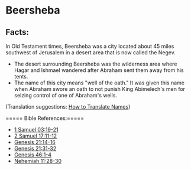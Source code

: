 # Beersheba #

## Facts: ##

In Old Testament times, Beersheba was a city located about 45 miles southwest of Jerusalem in a desert area that is now called the Negev.

* The desert surrounding Beersheba was the wilderness area where Hagar and Ishmael wandered after Abraham sent them away from his tents.
* The name of this city means "well of the oath." It was given this name when Abraham swore an oath to not punish King Abimelech's men for seizing control of one of Abraham's wells.

(Translation suggestions: [How to Translate Names](en/ta-vol1/translate/man/translate-names))



===== Bible References:=====

* [1 Samuel 03:19-21](en/tn/1sa/help/03/19)
* [2 Samuel 17:11-12](en/tn/2sa/help/17/11)
* [Genesis 21:14-16](en/tn/gen/help/21/14)
* [Genesis 21:31-32](en/tn/gen/help/21/31)
* [Genesis 46:1-4](en/tn/gen/help/46/01)
* [Nehemiah 11:28-30](en/tn/neh/help/11/28)